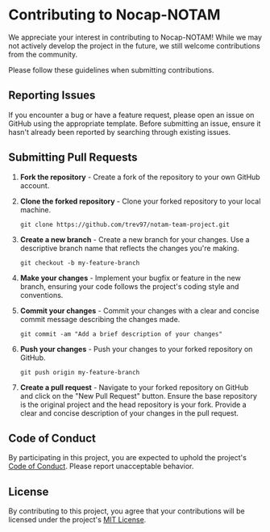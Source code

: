 # Contributing to Nocap-NOTAM

We appreciate your interest in contributing to Nocap-NOTAM! While we may not actively develop the project in the future, we still welcome contributions from the community.

Please follow these guidelines when submitting contributions.

## Reporting Issues

If you encounter a bug or have a feature request, please open an issue on GitHub using the appropriate template. Before submitting an issue, ensure it hasn't already been reported by searching through existing issues.

## Submitting Pull Requests

1. **Fork the repository** - Create a fork of the repository to your own GitHub account.

2. **Clone the forked repository** - Clone your forked repository to your local machine.

   ```
   git clone https://github.com/trev97/notam-team-project.git
   ```

3. **Create a new branch** - Create a new branch for your changes. Use a descriptive branch name that reflects the changes you're making.

   ```
   git checkout -b my-feature-branch
   ```

4. **Make your changes** - Implement your bugfix or feature in the new branch, ensuring your code follows the project's coding style and conventions.

5. **Commit your changes** - Commit your changes with a clear and concise commit message describing the changes made.

   ```
   git commit -am "Add a brief description of your changes"
   ```

6. **Push your changes** - Push your changes to your forked repository on GitHub.

   ```
   git push origin my-feature-branch
   ```

7. **Create a pull request** - Navigate to your forked repository on GitHub and click on the "New Pull Request" button. Ensure the base repository is the original project and the head repository is your fork. Provide a clear and concise description of your changes in the pull request.

## Code of Conduct

By participating in this project, you are expected to uphold the project's [Code of Conduct](CODE_OF_CONDUCT.md). Please report unacceptable behavior.

## License

By contributing to this project, you agree that your contributions will be licensed under the project's [MIT License](LICENSE.md).
